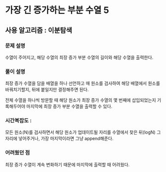 # 가장 긴 증가하는 부분 수열 5

## 사용 알고리즘 : 이분탐색

### 문제 설명

수열이 주어지고, 해당 수열의 최장 증가 부분 수열의 길이와 해당 수열을 출력한다.

### 풀이 설명

최장 증가 수열을 담을 배열을 하나 선언하고 매 원소를 검사하여 해당 배열에서 원소를 바꿔치기할지, 뒤에 붙일지만 결정해주면 된다.

전체 수열을 하나씩 방문할 때 해당 원소가 최장 증가 수열의 몇 번째에 삽입되었는지 기록해두어야 마지막에 최장 증가 부분 수열을 출력할 수 있다.

### 시간복잡도 : 

모든 원소(N)를 검사하면서 해당 원소가 업데이트될 자리를 수열에서 찾은 뒤(logN) 그 자리에 넣어주거나, 가장 마지막이라면 그냥 append해준다.

### 어려웠던 점

최장 증가 수열이 계속 변화하기 때문에 마지막에 출력할 때 어려웠다.